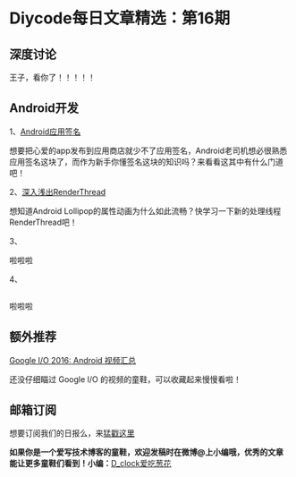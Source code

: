 # Diycode每日文章精选：第16期

## 深度讨论

[]()

王子，看你了！！！！！

## Android开发

1、[Android应用签名](https://github.com/AllenVork/Technology/blob/master/AndroidStudio/%E7%BB%99APP%E7%AD%BE%E5%90%8D.md)

想要把心爱的app发布到应用商店就少不了应用签名，Android老司机想必很熟悉应用签名这块了，而作为新手你懂签名这块的知识吗？来看看这其中有什么门道吧！

2、[深入浅出RenderThread](http://blog.chengdazhi.com/index.php/190)

想知道Android Lollipop的属性动画为什么如此流畅？快学习一下新的处理线程RenderThread吧！

3、[]()

啦啦啦

4、[]()

![]()

啦啦啦

## 额外推荐

[Google I/O 2016: Android 视频汇总](http://chinagdg.org/2016/05/google-io-2016-android/)

还没仔细瞄过 Google I/O 的视频的童鞋，可以收藏起来慢慢看啦！


## 邮箱订阅

想要订阅我们的日报么，来[猛戳这里](http://list.qq.com/cgi-bin/qf_invite?id=d469993d2c888e971c0fbb2309c4d84256968386b126b967)

**如果你是一个爱写技术博客的童鞋，欢迎发稿时在微博@上小编哦，优秀的文章能让更多童鞋们看到！小编：**[D_clock爱吃葱花](http://weibo.com/2480694892/profile?rightmod=1&wvr=6&mod=personinfo&is_all=1)